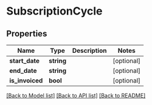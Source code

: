 # SubscriptionCycle

## Properties
Name | Type | Description | Notes
------------ | ------------- | ------------- | -------------
**start_date** | **string** |  | [optional] 
**end_date** | **string** |  | [optional] 
**is_invoiced** | **bool** |  | [optional] 

[[Back to Model list]](../README.md#documentation-for-models) [[Back to API list]](../README.md#documentation-for-api-endpoints) [[Back to README]](../README.md)



